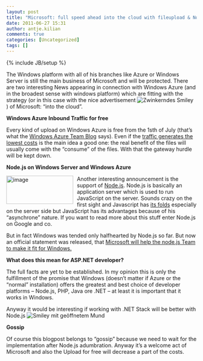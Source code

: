 ```yaml
---
layout: post
title: "Microsoft: full speed ahead into the cloud with fileupload & Node.js"
date: 2011-06-27 15:31
author: antje.kilian
comments: true
categories: [Uncategorized]
tags: []
---
```

{% include JB/setup %}
<p><b></b></p>  <p>The Windows platform with all of his branches like Azure or Windows Server is still the main business of Microsoft and will be protected. There are two interesting News appearing in connection with Windows Azure (and in the broadest sense with windows platform) which are fitting with the strategy (or in this case with the nice advertisement <img style="border-bottom-style: none; border-left-style: none; border-top-style: none; border-right-style: none" class="wlEmoticon wlEmoticon-winkingsmile" alt="Zwinkerndes Smiley" src="http://code-inside.de/blog-in/wp-content/uploads/wlEmoticon-winkingsmile20.png" /> ) of Microsoft: “into the cloud”.</p>  <p><b>Windows Azure Inbound Traffic for free</b></p>  <p><b></b></p>  <p>Every kind of upload on Windows Azure is free from the 1sth of July (that’s what the <a href="http://blogs.msdn.com/b/windowsazure/archive/2011/06/22/announcing-free-ingress-for-all-windows-azure-customers-starting-july-1st-2011.aspx">Windows Azure Team Blog</a> says). Even if the <a href="http://code-inside.de/blog-in/2011/06/09/whats-the-price-of-windows-azure/">traffic generates the lowest costs</a> is the main idea a good one: the real benefit of the files will usually come with the “consume” of the files. With that the gateway hurdle will be kept down. </p>  <p><b>Node.js on Windows Server and Windows Azure</b></p>  <p><b></b></p>  <p><a href="http://code-inside.de/blog-in/wp-content/uploads/image159.png"><img style="background-image: none; border-bottom: 0px; border-left: 0px; margin: 0px 10px 0px 0px; padding-left: 0px; padding-right: 0px; display: inline; float: left; border-top: 0px; border-right: 0px; padding-top: 0px" title="image" border="0" alt="image" align="left" src="http://code-inside.de/blog-in/wp-content/uploads/image_thumb67.png" width="177" height="75" /></a>Another interesting announcement is the support of <a href="http://nodejs.org/">Node.js</a>. Node.js is basically an application server which is used to run JavaScript on the server. Sounds crazy on the first sight and Javascript has <a href="http://ironjs.wordpress.com/2011/06/22/my-gripes-with-javascript/">its folds</a> especially on the server side but JavaScript has its advantages because of his “asynchrone” nature. If you want to read more about this stuff enter Node.js on Google and co. </p>  <p>But in fact Windows was tended only halfhearted by Node.js so far. But now an official statement was released, that <a href="http://blog.nodejs.org/2011/06/23/porting-node-to-windows-with-microsoft%E2%80%99s-help/">Microsoft will help the node.js Team to make it fit for Windows.</a></p>  <p><b>What does this mean for ASP.NET developer?</b></p>  <p><b></b></p>  <p>The full facts are yet to be established. In my opinion this is only the fulfillment of the promise that Windows (doesn’t matter if Azure or the “normal” installation) offers the greatest and best choice of developer platforms – Node.js, PHP, Java ore .NET – at least it is important that it works in Windows. </p>  <p>Anyway it would be interesting if working with .NET Stack will be better with Node.js <img style="border-bottom-style: none; border-left-style: none; border-top-style: none; border-right-style: none" class="wlEmoticon wlEmoticon-openmouthedsmile" alt="Smiley mit geöffnetem Mund" src="http://code-inside.de/blog-in/wp-content/uploads/wlEmoticon-openmouthedsmile.png" /></p>  <p><b>Gossip</b></p>  <p><b></b></p>  <p>Of course this blogpost belongs to “gossip” because we need to wait for the implementation after Node.js adumbration. Anyway it’s a welcome act of Microsoft and also the Upload for free will decrease a part of the costs. </p>
